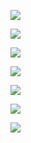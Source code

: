 ![](http://upload-images.jianshu.io/upload_images/3022282-f38a9521e3871276.png?imageMogr2/auto-orient/strip%7CimageView2/2/w/1240)

![](http://upload-images.jianshu.io/upload_images/3022282-762278b67519f928.png?imageMogr2/auto-orient/strip%7CimageView2/2/w/1240)

![](http://upload-images.jianshu.io/upload_images/3022282-261a8a53fcf33ed2.png?imageMogr2/auto-orient/strip%7CimageView2/2/w/1240)

![](http://upload-images.jianshu.io/upload_images/3022282-cfde8fa9dc9afb6f.png?imageMogr2/auto-orient/strip%7CimageView2/2/w/1240)

![](http://upload-images.jianshu.io/upload_images/3022282-aece220ba7935814.png?imageMogr2/auto-orient/strip%7CimageView2/2/w/1240)

![](http://upload-images.jianshu.io/upload_images/3022282-290f3b790cd7fc88.png?imageMogr2/auto-orient/strip%7CimageView2/2/w/1240)

![](http://upload-images.jianshu.io/upload_images/3022282-1d3171a252f33f58.png?imageMogr2/auto-orient/strip%7CimageView2/2/w/1240)
